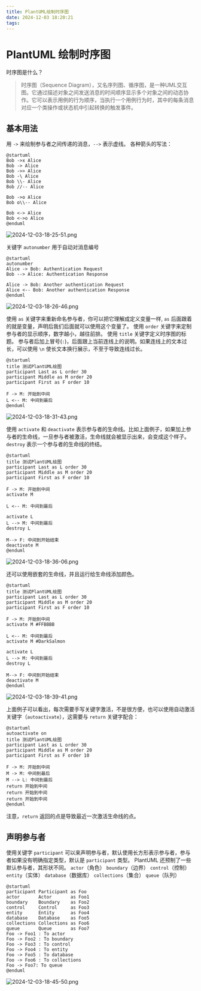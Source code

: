 ```yaml
---
title: PlantUML绘制时序图
date: 2024-12-03 18:20:21
tags:
---
```

# PlantUML 绘制时序图

时序图是什么？

> 时序图（Sequence Diagram），又名序列图、循序图，是一种UML交互图。它通过描述对象之间发送消息的时间顺序显示多个对象之间的动态协作。它可以表示用例的行为顺序，当执行一个用例行为时，其中的每条消息对应一个类操作或状态机中引起转换的触发事件。

## 基本用法

用 `->` 来绘制参与者之间传递的消息，`-->` 表示虚线。
各种箭头的写法：

```shell
@startuml
Bob ->x Alice
Bob -> Alice
Bob ->> Alice
Bob -\ Alice
Bob \\- Alice
Bob //-- Alice

Bob ->o Alice
Bob o\\-- Alice

Bob <-> Alice
Bob <->o Alice
@enduml
```
![2024-12-03-18-25-51.png](2024-12-03-18-25-51.png)

关键字 `autonumber` 用于自动对消息编号

```shell
@startuml
autonumber
Alice -> Bob: Authentication Request
Bob --> Alice: Authentication Response

Alice -> Bob: Another authentication Request
Alice <-- Bob: Another authentication Response
@enduml
```
![2024-12-03-18-26-46.png](2024-12-03-18-26-46.png)

使用 `as` 关键字来重新命名参与者，你可以把它理解成定义变量一样, `as` 后面跟着的就是变量，声明后我们后面就可以使用这个变量了。
使用 `order` 关键字来定制参与者的显示顺序，数字越小，越往前排。
使用 `title` 关键字定义时序图的标题。
参与者后加上冒号(`:`)，后面跟上当前连线上的说明。如果连线上的文本过长，可以使用 `\n` 使长文本换行展示，不至于导致连线过长。

```shell
@startuml
title 测试PlantUML绘图
participant Last as L order 30
participant Middle as M order 20
participant First as F order 10

F -> M: 开始到中间
L <-- M: 中间到最后
@enduml
```
![2024-12-03-18-31-43.png](2024-12-03-18-31-43.png)

使用 `activate` 和 `deactivate` 表示参与者的生命线。比如上面例子，如果加上参与者的生命线，一旦参与者被激活，生命线就会被显示出来，会变成这个样子。
`destroy` 表示一个参与者的生命线的终结。

```
@startuml
title 测试PlantUML绘图
participant Last as L order 30
participant Middle as M order 20
participant First as F order 10

F -> M: 开始到中间
activate M

L <-- M: 中间到最后

activate L
L --> M: 中间到最后
destroy L

M--> F: 中间到开始结束
deactivate M
@enduml
```
![2024-12-03-18-36-06.png](2024-12-03-18-36-06.png)

还可以使用嵌套的生命线，并且运行给生命线添加颜色。

```
@startuml
title 测试PlantUML绘图
participant Last as L order 30
participant Middle as M order 20
participant First as F order 10

F -> M: 开始到中间
activate M #FFBBBB

L <-- M: 中间到最后
activate M #DarkSalmon

activate L
L --> M: 中间到最后
destroy L

M--> F: 中间到开始结束
deactivate M
@enduml
```
![2024-12-03-18-39-41.png](2024-12-03-18-39-41.png)

上面例子可以看出，每次需要手写关键字激活，不是很方便，也可以使用自动激活关键字（`autoactivate`），这需要与 `return` 关键字配合：

```
@startuml
autoactivate on
title 测试PlantUML绘图
participant Last as L order 30
participant Middle as M order 20
participant First as F order 10

F -> M: 开始到中间
M -> M: 中间到最后
M --> L: 中间到最后
return 开始到中间
return 开始到中间
return 开始到中间
@enduml
```

注意，`return` 返回的点是导致最近一次激活生命线的点。





## 声明参与者

使用关键字 `participant` 可以来声明参与者，默认使用长方形表示参与者，参与者如果没有明确指定类型，默认是 `participant` 类型。
PlantUML 还预制了一些默认参与者，其形状不同。
`actor`（角色）
`boundary`（边界）
`control`（控制）
`entity`（实体）
`database`（数据库）
`collections`（集合）
`queue`（队列）

```
@startuml
participant Participant as Foo
actor       Actor       as Foo1
boundary    Boundary    as Foo2
control     Control     as Foo3
entity      Entity      as Foo4
database    Database    as Foo5
collections Collections as Foo6
queue       Queue       as Foo7
Foo -> Foo1 : To actor
Foo -> Foo2 : To boundary
Foo -> Foo3 : To control
Foo -> Foo4 : To entity
Foo -> Foo5 : To database
Foo -> Foo6 : To collections
Foo -> Foo7: To queue
@enduml
```
![2024-12-03-18-45-50.png](2024-12-03-18-45-50.png)
